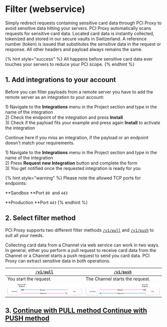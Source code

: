 # Filter (webservice)

Simply redirect requests containing sensitive card data through PCI Proxy to avoid sensitive data hitting your servers. PCI Proxy automatically scans requests for sensitive card data. Located card data is instantly collected, tokenized and stored in our secure vaults in Switzerland. A reference number (token) is issued that substitutes the sensitive data in the request or response. All other headers and payload always remains the same.

{% hint style="success" %}
All happens before sensitive card data ever touches your servers to reduce your PCI scope.
{% endhint %}

## 1. Add integrations to your account

Before you can filter payloads from a remote server you have to add the remote server as an integration to your account:

1\) Navigate to the **Integrations** menu in the Project section and type in the name of the integration\
2\) Check the endpoint of the integration and press **Install**\
3\) Check if the payload fits your example and press again **Install** to activate the integration

Continue here if you miss an integration, if the payload or an endpoint doesn't match your requirements.

1\) Navigate to the **Integrations** menu in the Project section and type in the name of the integration\
2\) Press **Request new Integration** button and complete the form\
3\) You get notified once the requested integration is ready for you

{% hint style="warning" %}
Please note the allowed TCP ports for endpoints:

**Sandbox **Port `80 `and `443`

**Production **Port `443`
{% endhint %}

## 2. Select filter method

PCI Proxy supports two different filter methods [`/v1/pull`](./#pull-method) and [`/v1/push`](./#push-method) to suit all your needs. 

Collecting card data from a Channel via web service can work in two ways. In general, either you perform a pull request to receive card data from the Channel or a Channel starts a push request to send you card data. PCI Proxy can extract sensitive data in both operations.

| [**`/v1/pull`**](./#pull-method)                                   | [**`/v1/push`**](./#push-method)                                   |
| ------------------------------------------------------------------ | ------------------------------------------------------------------ |
| You start the request.                                             | The Channel starts the request.                                    |
| ![](<../../.gitbook/assets/channel_pull_status_quo_color (1).png>) | ![](<../../.gitbook/assets/channel_push_status_quo_color (1).png>) |

## 3. [Continue with PULL method  ](pull-method.md)       [Continue with PUSH method](push-method.md)
